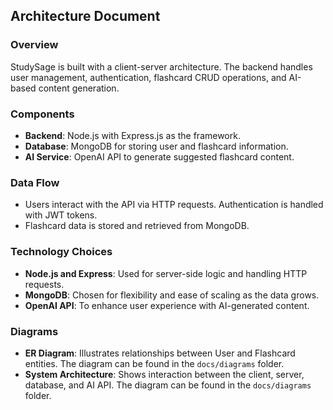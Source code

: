 ## Architecture Document

### Overview

StudySage is built with a client-server architecture. The backend handles user management, authentication, flashcard CRUD operations, and AI-based content generation.

### Components

- **Backend**: Node.js with Express.js as the framework.
- **Database**: MongoDB for storing user and flashcard information.
- **AI Service**: OpenAI API to generate suggested flashcard content.

### Data Flow

- Users interact with the API via HTTP requests. Authentication is handled with JWT tokens.
- Flashcard data is stored and retrieved from MongoDB.

### Technology Choices

- **Node.js and Express**: Used for server-side logic and handling HTTP requests.
- **MongoDB**: Chosen for flexibility and ease of scaling as the data grows.
- **OpenAI API**: To enhance user experience with AI-generated content.

### Diagrams

- **ER Diagram**: Illustrates relationships between User and Flashcard entities. The diagram can be found in the `docs/diagrams` folder.
- **System Architecture**: Shows interaction between the client, server, database, and AI API. The diagram can be found in the `docs/diagrams` folder.